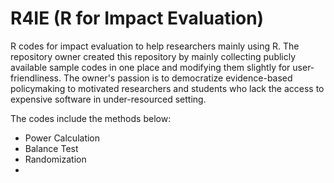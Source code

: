 # R4IE (R for Impact Evaluation)

R codes for impact evaluation to help researchers mainly using R. The repository owner created this repository by mainly collecting publicly available sample codes in one place and modifying them slightly for user-friendliness. The owner's passion is to democratize evidence-based policymaking to motivated researchers and students who lack the access to expensive software in under-resourced setting. 

The codes include the methods below:

-  Power Calculation
-  Balance Test
-  Randomization
-  
